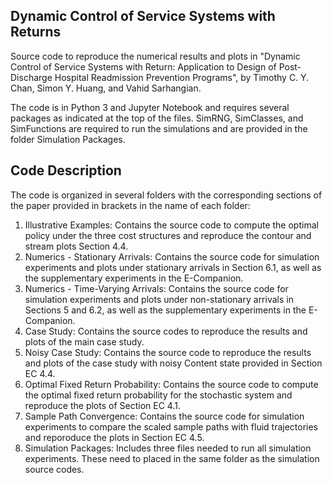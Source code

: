 ## Dynamic Control of Service Systems with Returns

Source code to reproduce the numerical results and plots in "Dynamic Control of Service Systems with Return: Application to Design of Post-Discharge Hospital Readmission Prevention Programs", by Timothy C. Y. Chan, Simon Y. Huang, and Vahid Sarhangian.

The code is in Python 3 and Jupyter Notebook and requires several packages as indicated at the top of the files. SimRNG, SimClasses, and SimFunctions are required to run the simulations and are provided in the folder Simulation Packages.  

## Code Description

The code is organized in several folders with the corresponding sections of the paper provided in brackets in the name of each folder:

1. Illustrative Examples: Contains the source code to compute the optimal policy under the three cost structures and reproduce the contour and stream plots Section 4.4.
2. Numerics - Stationary Arrivals: Contains the source code for simulation experiments and plots under stationary arrivals in Section 6.1, as well as the supplementary experiments in the E-Companion.
3. Numerics - Time-Varying Arrivals: Contains the source code for simulation experiments and plots under non-stationary arrivals in Sections 5 and 6.2, as well as the supplementary experiments in the E-Companion.
4. Case Study: Contains the source codes to reproduce the results and plots of the main case study.
5. Noisy Case Study: Contains the source code to reproduce the results and plots of the case study with noisy Content state provided in Section EC 4.4.
6. Optimal Fixed Return Probability: Contains the source code to compute the optimal fixed return probability for the stochastic system and reproduce the plots of Section EC 4.1.
7. Sample Path Convergence: Contains the source code for simulation experiments to compare the scaled sample paths with fluid trajectories and reporoduce the plots in Section EC 4.5.
8. Simulation Packages: Includes three files needed to run all simulation experiments. These need to placed in the same folder as the simulation source codes.

